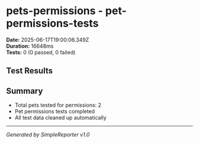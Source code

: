 # pets-permissions - pet-permissions-tests

**Date:** 2025-06-17T19:00:06.349Z  
**Duration:** 16648ms  
**Tests:** 0 (0 passed, 0 failed)

## Test Results



## Summary

- Total pets tested for permissions: 2
- Pet permissions tests completed
- All test data cleaned up automatically

---
*Generated by SimpleReporter v1.0*
